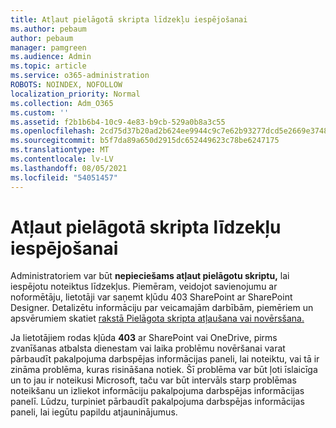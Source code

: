 ```yaml
---
title: Atļaut pielāgotā skripta līdzekļu iespējošanai
ms.author: pebaum
author: pebaum
manager: pamgreen
ms.audience: Admin
ms.topic: article
ms.service: o365-administration
ROBOTS: NOINDEX, NOFOLLOW
localization_priority: Normal
ms.collection: Adm_O365
ms.custom: ''
ms.assetid: f2b1b6b4-10c9-4e83-b9cb-529a0b8a3c55
ms.openlocfilehash: 2cd75d37b20ad2b624ee9944c9c7e62b93277dcd5e2669e3748647636d99e1b0
ms.sourcegitcommit: b5f7da89a650d2915dc652449623c78be6247175
ms.translationtype: MT
ms.contentlocale: lv-LV
ms.lasthandoff: 08/05/2021
ms.locfileid: "54051457"
---
```

# <a name="allow-custom-script-to-enable-features"></a>Atļaut pielāgotā skripta līdzekļu iespējošanai

Administratoriem var būt **nepieciešams atļaut pielāgotu skriptu,** lai iespējotu noteiktus līdzekļus. Piemēram, veidojot savienojumu ar noformētāju, lietotāji var saņemt kļūdu 403 SharePoint ar SharePoint Designer. Detalizētu informāciju par veicamajām darbībām, piemēriem un apsvērumiem skatiet [rakstā Pielāgota skripta atļaušana vai novērsšana.](https://docs.microsoft.com/sharepoint/allow-or-prevent-custom-script)

Ja lietotājiem rodas kļūda **403** ar SharePoint vai OneDrive, pirms zvanīšanas [](https://admin.microsoft.com/AdminPortal/Home#/servicehealth) atbalsta dienestam vai laika problēmu novēršanai varat pārbaudīt pakalpojuma darbspējas informācijas paneli, lai noteiktu, vai tā ir zināma problēma, kuras risināšana notiek. Šī problēma var būt ļoti īslaicīga un to jau ir noteikusi Microsoft, taču var būt intervāls starp problēmas noteikšanu un izliekot informāciju pakalpojuma darbspējas informācijas panelī. Lūdzu, turpiniet pārbaudīt pakalpojuma darbspējas informācijas paneli, lai iegūtu papildu atjauninājumus.

